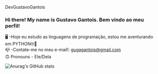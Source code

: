 DevGustavoGantois
 ### Hi there! My name is Gustavo Gantois. Bem vindo ao meu perfil!
🖥️ -Hoje eu estudo as linguagens de programação, estou me aventurando em PYTHON🤓🧠  
📪 -Contate-me no meu e-mail!: gugagantois@gmail.com     
🙃 Pronouns - Ele/Dela 

![Anurag's GitHub stats](https://github-readme-stats.vercel.app/api?username=DevGustavoGantois&show_icons=true&theme=onedark)




